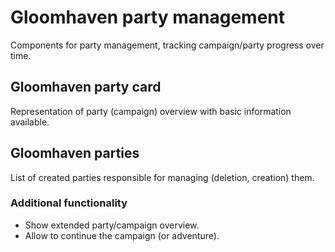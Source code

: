 # Gloomhaven party management

Components for party management, tracking campaign/party progress over time.

## Gloomhaven party card

Representation of party (campaign) overview with basic information available.

## Gloomhaven parties

List of created parties responsible for managing (deletion, creation) them. 

### Additional functionality

* Show extended party/campaign overview.
* Allow to continue the campaign (or adventure).
